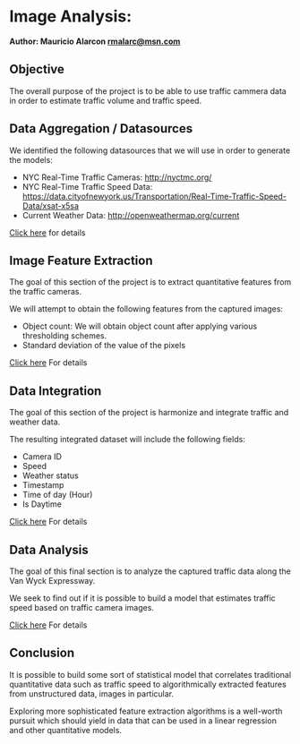 # Image Analysis:

**Author: Mauricio Alarcon <rmalarc@msn.com>**

## Objective

The overall purpose of the project is to be able to use traffic cammera data in order to estimate traffic volume and traffic speed.

## Data Aggregation / Datasources

We identified the following datasources that we will use in order to generate the models:

* NYC Real-Time Traffic Cameras: http://nyctmc.org/
* NYC Real-Time Traffic Speed Data: https://data.cityofnewyork.us/Transportation/Real-Time-Traffic-Speed-Data/xsat-x5sa
* Current Weather Data: http://openweathermap.org/current

[Click here](project_data_capturing.ipynb) for details

## Image Feature Extraction

The goal of this section of the project is to extract quantitative features from the traffic cameras.

We will attempt to obtain the following features from the captured images:

* Object count: We will obtain object count after applying various thresholding schemes.
* Standard deviation of the value of the pixels

[Click here](project_image_processing.ipynb) For details

## Data Integration

The goal of this section of the project is harmonize and integrate traffic and weather data.

The resulting integrated dataset will include the following fields:

* Camera ID
* Speed
* Weather status
* Timestamp
* Time of day (Hour)
* Is Daytime

[Click here](project_traffic_and_weather_data_integration.ipynb) For details

## Data Analysis

The goal of this final section is to analyze the captured traffic data along the Van Wyck Expressway.

We seek to find out if it is possible to build a model that estimates traffic speed based on traffic camera images.

[Click here](project_data_analysis.ipynb) For details

## Conclusion

It is possible to build some sort of statistical model that correlates traditional quantitative data such as traffic speed to algorithmically extracted features from unstructured data, images in particular.

Exploring more sophisticated feature extraction algorithms is a well-worth pursuit which should yield in data that can be used in a linear regression and other quantitative models.
